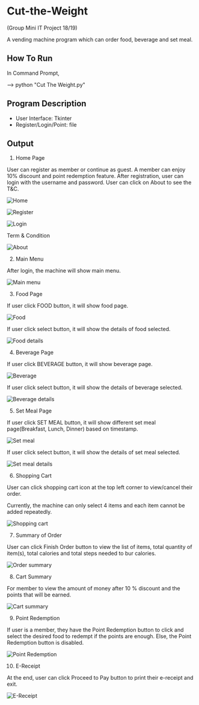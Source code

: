 # Cut-the-Weight
(Group Mini IT Project 18/19)

A vending machine program which can order food, beverage and set meal.

## How To Run
In Command Prompt,

--> python "Cut The Weight.py"

## Program Description
- User Interface: Tkinter
- Register/Login/Point: file

## Output
1. Home Page

User can register as member or continue as guest. A member can enjoy 10% discount and point redemption feature. After registration, user can login with the username and password. User can click on About to see the T&C.

![Home](https://github.com/wantenglim/Cut-the-Weight/blob/main/Images/Home%20Page.PNG)

![Register](https://github.com/wantenglim/Cut-the-Weight/blob/main/Images/Register.PNG)

![Login](https://github.com/wantenglim/Cut-the-Weight/blob/main/Images/Login.PNG)

Term & Condition

![About](https://github.com/wantenglim/Cut-the-Weight/blob/main/Images/About.PNG)

2. Main Menu

After login, the machine will show main menu.

![Main menu](https://github.com/wantenglim/Cut-the-Weight/blob/main/Images/Main%20Menu.PNG)

3. Food Page

If user click FOOD button, it will show food page.

![Food](https://github.com/wantenglim/Cut-the-Weight/blob/main/Images/Food.PNG)

If user click select button, it will show the details of food selected.

![Food details](https://github.com/wantenglim/Cut-the-Weight/blob/main/Images/Food%20Details.PNG)

4. Beverage Page

If user click BEVERAGE button, it will show beverage page.

![Beverage](https://github.com/wantenglim/Cut-the-Weight/blob/main/Images/Beverage.PNG)

If user click select button, it will show the details of beverage selected.

![Beverage details](https://github.com/wantenglim/Cut-the-Weight/blob/main/Images/Beverage%202.PNG)

5. Set Meal Page

If user click SET MEAL button, it will show different set meal page(Breakfast, Lunch, Dinner) based on timestamp. 

![Set meal](https://github.com/wantenglim/Cut-the-Weight/blob/main/Images/Set%20Meal.PNG)

If user click select button, it will show the details of set meal selected.

![Set meal details](https://github.com/wantenglim/Cut-the-Weight/blob/main/Images/Set%20Meal%203.PNG)

6. Shopping Cart

User can click shopping cart icon at the top left corner to view/cancel their order. 

Currently, the machine can only select 4 items and each item cannot be added repeatedly.

![Shopping cart](https://github.com/wantenglim/Cut-the-Weight/blob/main/Images/Shopping%20Cart.PNG)

7. Summary of Order

User can click Finish Order button to view the list of items, total quantity of item(s), total calories and total steps needed to bur calories.

![Order summary](https://github.com/wantenglim/Cut-the-Weight/blob/main/Images/Summary%20of%20Order.PNG)

8. Cart Summary

For member to view the amount of money after 10 % discount and the points that will be earned.

![Cart summary](https://github.com/wantenglim/Cut-the-Weight/blob/main/Images/Cart%20Summary.PNG)

9. Point Redemption

If user is a member, they have the Point Redemption button to click and select the desired food to redempt if the points are enough.
Else, the Point Redemption button is disabled.

![Point Redemption](https://github.com/wantenglim/Cut-the-Weight/blob/main/Images/Point%20Redemption.PNG)

10. E-Receipt

At the end, user can click Proceed to Pay button to print their e-receipt and exit.

![E-Receipt](https://github.com/wantenglim/Cut-the-Weight/blob/main/Images/E-Receipt.PNG)